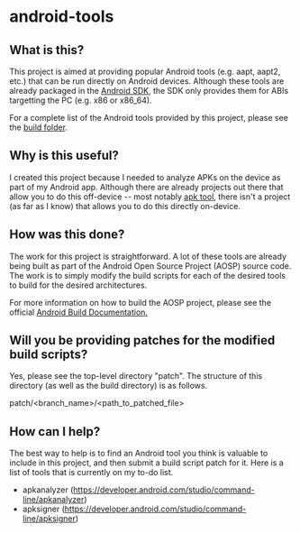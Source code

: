 # android-tools

## What is this?

This project is aimed at providing popular Android tools (e.g. aapt, aapt2, etc.) that can be run directly on Android devices.  Although these tools are already packaged in the [Android SDK](https://developer.android.com/studio), the SDK only provides them for ABIs targetting the PC (e.g. x86 or x86_64).

For a complete list of the Android tools provided by this project, please see the [build folder](https://github.com/jonforshort/android-tools/tree/master/build/android-9.0.0_r33).

## Why is this useful?

I created this project because I needed to analyze APKs on the device as part of my Android app.  Although there are already projects out there that allow you to do this off-device -- most notably [apk tool](https://ibotpeaches.github.io/Apktool/), there isn't a project (as far as I know) that allows you to do this directly on-device.

## How was this done?

The work for this project is straightforward.  A lot of these tools are already being built as part of the Android Open Source Project (AOSP) source code.  The work is to simply modify the build scripts for each of the desired tools to build for the desired architectures.

For more information on how to build the AOSP project, please see the official [Android Build Documentation.](https://source.android.com/setup/build/requirements)

## Will you be providing patches for the modified build scripts?

Yes, please see the top-level directory "patch".  The structure of this directory (as well as the build directory) is as follows.

patch/<branch_name>/<path_to_patched_file>

## How can I help?

The best way to help is to find an Android tool you think is valuable to include in this project, and then submit a build script patch for it.  Here is a list of tools that is currently on my to-do list.

* apkanalyzer (https://developer.android.com/studio/command-line/apkanalyzer)
* apksigner (https://developer.android.com/studio/command-line/apksigner)
